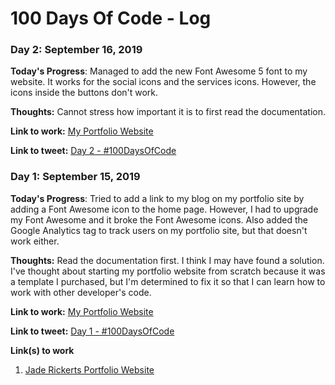 # 100 Days Of Code - Log

### Day 2: September 16, 2019

**Today's Progress**: Managed to add the new Font Awesome 5 font to my website. It works for the social icons and the services icons. However, the icons inside the buttons don't work. 

**Thoughts:** Cannot stress how important it is to first read the documentation. 

**Link to work:** [My Portfolio Website](https://jaderickerts.com)

**Link to tweet:** [Day 2 - #100DaysOfCode](https://twitter.com/lkn_ant/status/1173583313593917440?s=20)

### Day 1: September 15, 2019

**Today's Progress**: Tried to add a link to my blog on my portfolio site by adding a Font Awesome icon to the home page. However, I had to upgrade my Font Awesome and it broke the Font Awesome icons. Also added the Google Analytics tag to track users on my portfolio site, but that doesn't work either.

**Thoughts:** Read the documentation first. I think I may have found a solution. I've thought about starting my portfolio website from scratch because it was a template I purchased, but I'm determined to fix it so that I can learn how to work with other developer's code.

**Link to work:** [My Portfolio Website](https://jaderickerts.com)

**Link to tweet:** [Day 1 - #100DaysOfCode](https://twitter.com/lkn_ant/status/1173259242456911872?s=20)

**Link(s) to work**
1. [Jade Rickerts Portfolio Website](https://github.com/Lakendary/jaderickerts.com)
